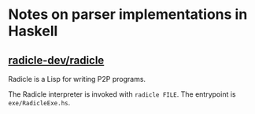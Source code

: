 # Notes on parser implementations in Haskell

## [radicle-dev/radicle](https://github.com/radicle-dev/radicle)

Radicle is a Lisp for writing P2P programs.

The Radicle interpreter is invoked with `radicle FILE`.
The entrypoint is `exe/RadicleExe.hs`.

